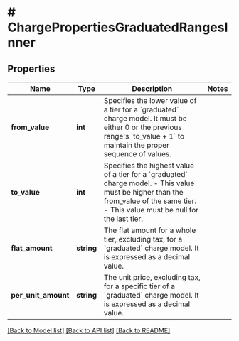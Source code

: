 # # ChargePropertiesGraduatedRangesInner

## Properties

Name | Type | Description | Notes
------------ | ------------- | ------------- | -------------
**from_value** | **int** | Specifies the lower value of a tier for a &#x60;graduated&#x60; charge model. It must be either 0 or the previous range&#39;s &#x60;to_value + 1&#x60; to maintain the proper sequence of values. |
**to_value** | **int** | Specifies the highest value of a tier for a &#x60;graduated&#x60; charge model. - This value must be higher than the from_value of the same tier. - This value must be null for the last tier. |
**flat_amount** | **string** | The flat amount for a whole tier, excluding tax, for a &#x60;graduated&#x60; charge model. It is expressed as a decimal value. |
**per_unit_amount** | **string** | The unit price, excluding tax, for a specific tier of a &#x60;graduated&#x60; charge model. It is expressed as a decimal value. |

[[Back to Model list]](../../README.md#models) [[Back to API list]](../../README.md#endpoints) [[Back to README]](../../README.md)
